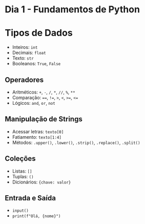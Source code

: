 # Dia 1 - Fundamentos de Python

# Tipos de Dados
- Inteiros: `int`
- Decimais: `float`
- Texto: `str`
- Booleanos: `True`, `False`

## Operadores
- Aritméticos: `+`, `-`, `/`, `*`, `//`, `%`, `**`
- Comparação: `==`, `!=`, `>`, `<`, `>=`, `<=`
- Lógicos: `and`, `or`, `not`

## Manipulação de Strings
- Acessar letras: `texto[0]`
- Fatiamento: `texto[1:4]`
- Métodos: `.upper()`, `.lower()`, `.strip()`, `.replace()`, `.split()`

## Coleções
- Listas: `[]`
- Tuplas: `()`
- Dicionários: `{chave: valor}`

## Entrada e Saída
- `input()`
- `print(f"Olá, {nome}")`